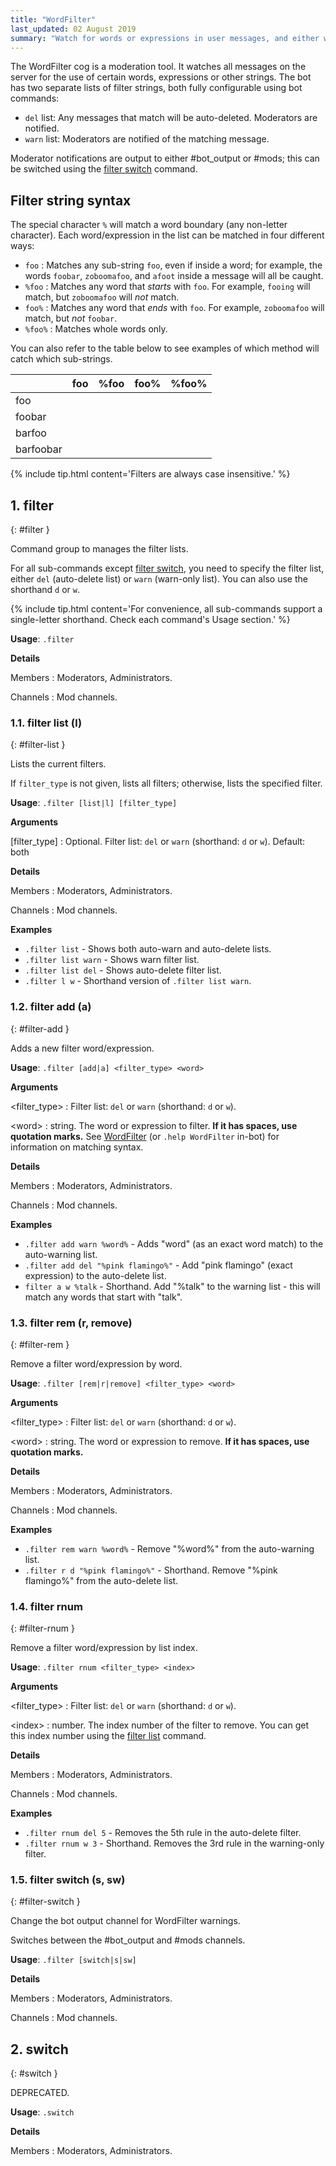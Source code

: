 ```yaml
---
title: "WordFilter"
last_updated: 02 August 2019
summary: "Watch for words or expressions in user messages, and either warn moderators or auto-delete messages on detection."
---
```


The WordFilter cog is a moderation tool. It watches all messages on the server for the use
of certain words, expressions or other strings. The bot has two separate lists of filter
strings, both fully configurable using bot commands:

* `del` list: Any messages that match will be auto-deleted. Moderators are notified.
* `warn` list: Moderators are notified of the matching message.

Moderator notifications are output to either #bot_output or #mods; this
can be switched using the <a href="./wordfilter.html#filter-switch">filter switch</a> command.

## Filter string syntax

The special character `%` will match a word boundary (any non-letter character).
Each word/expression in the list can be matched in four  different ways:

* `foo` : Matches any sub-string `foo`, even if inside a word; for example, the words
  `foobar`, `zoboomafoo`, and `afoot` inside a message will all be caught.
* `%foo` : Matches any word that *starts* with `foo`. For example, `fooing` will match, but
  `zoboomafoo` will *not* match.
* `foo%` : Matches any word that *ends* with `foo`. For example, `zoboomafoo` will match,
  but *not* `foobar`.
* `%foo%` : Matches whole words only.

You can also refer to the table below to see examples of which method will catch which
sub-strings.

|           | foo | %foo | foo% | %foo% |
|:----------|:---:|:----:|:----:|:-----:|
| foo       | <i class="fas fa-check text-success"></i> |<i class="fas fa-check text-success"></i> |<i class="fas fa-check text-success"></i> |<i class="fas fa-check text-success"></i> |
| foobar    | <i class="fas fa-check text-success"></i> | <i class="fas fa-check text-success"></i> | | |
| barfoo    |<i class="fas fa-check text-success"></i> | | <i class="fas fa-check text-success"></i> | |
| barfoobar | <i class="fas fa-check text-success"></i> | | | |

{% include tip.html content='Filters are always case insensitive.' %}

## 1. filter
{: #filter }

Command group to manages the filter lists.

For all sub-commands except <a href="./wordfilter.html#filter-switch">filter switch</a>, you need to specify the filter list,
either `del` (auto-delete list) or `warn` (warn-only list). You can also use the
shorthand `d` or `w`.

{% include tip.html content='For convenience, all sub-commands support a single-letter shorthand. Check each
command&#x27;s Usage section.' %}

**Usage**: `.filter`

**Details**

Members
: Moderators, Administrators.


Channels
: Mod channels.


### 1.1. filter list (l)
{: #filter-list }

Lists the current filters.

If `filter_type` is not given, lists all filters; otherwise, lists the specified filter.

**Usage**: `.filter [list|l] [filter_type]`

**Arguments**

[filter_type]
: Optional. Filter list: `del` or `warn` (shorthand: `d` or `w`). Default: both




**Details**

Members
: Moderators, Administrators.


Channels
: Mod channels.


**Examples**

* `.filter list` - Shows both auto-warn and auto-delete lists.
* `.filter list warn` - Shows warn filter list.
* `.filter list del` - Shows auto-delete filter list.
* `.filter l w` - Shorthand version of `.filter list warn`.

### 1.2. filter add (a)
{: #filter-add }

Adds a new filter word/expression.

**Usage**: `.filter [add|a] <filter_type> <word>`

**Arguments**

&lt;filter_type&gt;
: Filter list: `del` or `warn` (shorthand: `d` or `w`).


&lt;word&gt;
: string. The word or expression to filter. **If it has spaces, use quotation marks.** See
  <a href="./wordfilter.html">WordFilter</a> (or `.help WordFilter` in-bot) for information on matching syntax.



**Details**

Members
: Moderators, Administrators.


Channels
: Mod channels.


**Examples**

* `.filter add warn %word%` - Adds "word" (as an exact word match) to the auto-warning list.
* `.filter add del "%pink flamingo%"` - Add "pink flamingo" (exact expression) to the auto-delete list.
* `filter a w %talk` - Shorthand. Add "%talk" to the warning list - this will match any words that start with "talk".

### 1.3. filter rem (r, remove)
{: #filter-rem }

Remove a filter word/expression by word.

**Usage**: `.filter [rem|r|remove] <filter_type> <word>`

**Arguments**

&lt;filter_type&gt;
: Filter list: `del` or `warn` (shorthand: `d` or `w`).


&lt;word&gt;
: string. The word or expression to remove. **If it has spaces, use quotation marks.**




**Details**

Members
: Moderators, Administrators.


Channels
: Mod channels.


**Examples**

* `.filter rem warn %word%` - Remove "%word%" from the auto-warning list.
* `.filter r d "%pink flamingo%"` - Shorthand. Remove "%pink flamingo%" from the auto-delete list.

### 1.4. filter rnum
{: #filter-rnum }

Remove a filter word/expression by list index.

**Usage**: `.filter rnum <filter_type> <index>`

**Arguments**

&lt;filter_type&gt;
: Filter list: `del` or `warn` (shorthand: `d` or `w`).


&lt;index&gt;
: number. The index number of the filter to remove. You can get this index number using the
  <a href="./wordfilter.html#filter-list">filter list</a> command.



**Details**

Members
: Moderators, Administrators.


Channels
: Mod channels.


**Examples**

* `.filter rnum del 5` - Removes the 5th rule in the auto-delete filter.
* `.filter rnum w 3` - Shorthand. Removes the 3rd rule in the warning-only filter.

### 1.5. filter switch (s, sw)
{: #filter-switch }

Change the bot output channel for WordFilter warnings.

Switches between the #bot_output and #mods channels.

**Usage**: `.filter [switch|s|sw]`

**Details**

Members
: Moderators, Administrators.


Channels
: Mod channels.


## 2. switch
{: #switch }

DEPRECATED.

**Usage**: `.switch`

**Details**

Members
: Moderators, Administrators.
